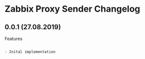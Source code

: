 Zabbix Proxy Sender Changelog
=======================

0.0.1 (27.08.2019)
------------------

Features
~~~~~~~~

- Inital implementation
